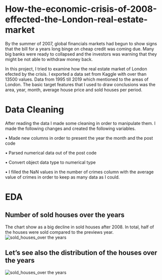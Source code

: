 # How-the-economic-crisis-of-2008-effected-the-London-real-estate-market
By the summer of 2007, global financials markets had begun to show signs that the bill for a years long binge on cheap credit was coming due. Many big banks were ready to collapsed and the investors was warning that they might be not able to withdraw money back. 


In this project, I tried to examine how the real estate market of London efected by the crisis. I exported a data set from Kaggle with over than 13500 values. Data from 1995 till 2019 which mentioned to the areas of London. The basic target features that I used to draw conclusions  was the area, year, month, average house price and sold houses per period.

# Data Cleaning
After reading the data I made some cleaning in order to manipulate them. I made the following changes and created the following variables.

•	Made new columns in order to present the year the month and the post code

•	Parsed numerical data out of the post code

•	Convert object data type to numerical type

•	I filled the NaN values in the number of crimes column with the average value of crimes in order to keep as many data as I could.

# EDA

## Number of sold houses over the years

The chart show as a big decline in sold houses after 2008. In total, half of the houses were sold compared to the previews year.
![sold_houses_over the years](https://user-images.githubusercontent.com/66875726/91078294-1b1c5a00-e64b-11ea-9c81-79b305a82a8e.png)

## Let’s see also the distribution of the houses over the years

![sold_houses_over the years](https://user-images.githubusercontent.com/66875726/91079223-726efa00-e64c-11ea-8a3a-3510f30e9ba3.png)


